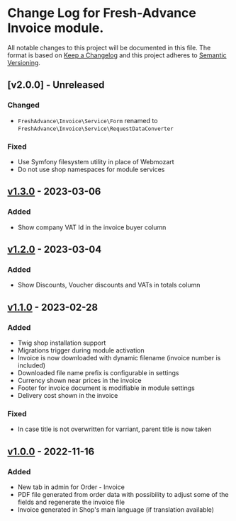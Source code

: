 # Change Log for Fresh-Advance Invoice module.

All notable changes to this project will be documented in this file.
The format is based on [Keep a Changelog](http://keepachangelog.com/)
and this project adheres to [Semantic Versioning](http://semver.org/).

## [v2.0.0] - Unreleased

### Changed
- `FreshAdvance\Invoice\Service\Form` renamed to `FreshAdvance\Invoice\Service\RequestDataConverter`

### Fixed
- Use Symfony filesystem utility in place of Webmozart
- Do not use shop namespaces for module services

## [v1.3.0] - 2023-03-06

### Added
- Show company VAT Id in the invoice buyer column

## [v1.2.0] - 2023-03-04

### Added
- Show Discounts, Voucher discounts and VATs in totals column

## [v1.1.0] - 2023-02-28

### Added
- Twig shop installation support
- Migrations trigger during module activation
- Invoice is now downloaded with dynamic filename (invoice number is included)
- Downloaded file name prefix is configurable in settings
- Currency shown near prices in the invoice
- Footer for invoice document is modifiable in module settings
- Delivery cost shown in the invoice

### Fixed
- In case title is not overwritten for varriant, parent title is now taken

## [v1.0.0] - 2022-11-16

### Added
- New tab in admin for Order - Invoice
- PDF file generated from order data with possibility to adjust some of the fields and regenerate the invoice file
- Invoice generated in Shop's main language (if translation available)

[v1.3.0]: https://github.com/Fresh-Advance/Invoice/compare/v1.2.0...v1.3.0
[v1.2.0]: https://github.com/Fresh-Advance/Invoice/compare/v1.1.0...v1.2.0
[v1.1.0]: https://github.com/Fresh-Advance/Invoice/compare/v1.0.0...v1.1.0
[v1.0.0]: https://github.com/Fresh-Advance/Invoice/compare/6e6618ba66...v1.0.0
